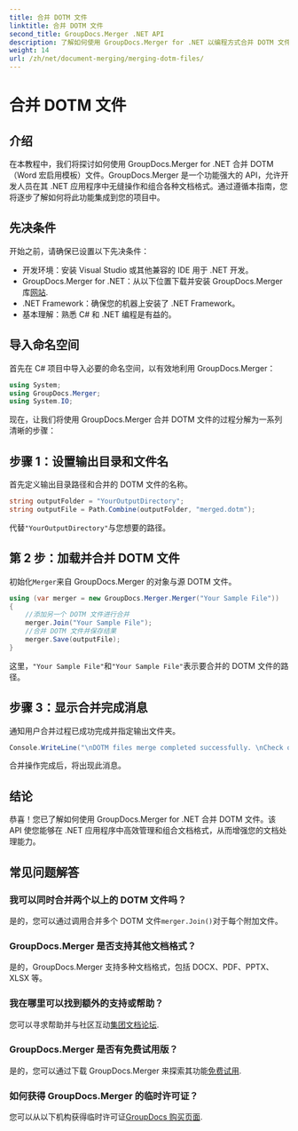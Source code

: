 ```yaml
---
title: 合并 DOTM 文件
linktitle: 合并 DOTM 文件
second_title: GroupDocs.Merger .NET API
description: 了解如何使用 GroupDocs.Merger for .NET 以编程方式合并 DOTM 文件。本综合指南为开发人员提供了分步说明。
weight: 14
url: /zh/net/document-merging/merging-dotm-files/
---
```


# 合并 DOTM 文件

## 介绍
在本教程中，我们将探讨如何使用 GroupDocs.Merger for .NET 合并 DOTM（Word 宏启用模板）文件。GroupDocs.Merger 是一个功能强大的 API，允许开发人员在其 .NET 应用程序中无缝操作和组合各种文档格式。通过遵循本指南，您将逐步了解如何将此功能集成到您的项目中。
## 先决条件
开始之前，请确保已设置以下先决条件：
- 开发环境：安装 Visual Studio 或其他兼容的 IDE 用于 .NET 开发。
-  GroupDocs.Merger for .NET：从以下位置下载并安装 GroupDocs.Merger 库[网站](https://releases.groupdocs.com/merger/net/).
- .NET Framework：确保您的机器上安装了 .NET Framework。
- 基本理解：熟悉 C# 和 .NET 编程是有益的。

## 导入命名空间
首先在 C# 项目中导入必要的命名空间，以有效地利用 GroupDocs.Merger：
```csharp
using System; 
using GroupDocs.Merger;
using System.IO;
```

现在，让我们将使用 GroupDocs.Merger 合并 DOTM 文件的过程分解为一系列清晰的步骤：
## 步骤 1：设置输出目录和文件名
首先定义输出目录路径和合并的 DOTM 文件的名称。
```csharp
string outputFolder = "YourOutputDirectory";
string outputFile = Path.Combine(outputFolder, "merged.dotm");
```
代替`"YourOutputDirectory"`与您想要的路径。
## 第 2 步：加载并合并 DOTM 文件
初始化`Merger`来自 GroupDocs.Merger 的对象与源 DOTM 文件。
```csharp
using (var merger = new GroupDocs.Merger.Merger("Your Sample File"))
{
    //添加另一个 DOTM 文件进行合并
    merger.Join("Your Sample File");
    //合并 DOTM 文件并保存结果
    merger.Save(outputFile);
}
```
这里，`"Your Sample File"`和`"Your Sample File"`表示要合并的 DOTM 文件的路径。
## 步骤 3：显示合并完成消息
通知用户合并过程已成功完成并指定输出文件夹。
```csharp
Console.WriteLine("\nDOTM files merge completed successfully. \nCheck output in {0}", outputFolder);
```
合并操作完成后，将出现此消息。

## 结论
恭喜！您已了解如何使用 GroupDocs.Merger for .NET 合并 DOTM 文件。该 API 使您能够在 .NET 应用程序中高效管理和组合文档格式，从而增强您的文档处理能力。

## 常见问题解答
### 我可以同时合并两个以上的 DOTM 文件吗？
是的，您可以通过调用合并多个 DOTM 文件`merger.Join()`对于每个附加文件。
### GroupDocs.Merger 是否支持其他文档格式？
是的，GroupDocs.Merger 支持多种文档格式，包括 DOCX、PDF、PPTX、XLSX 等。
### 我在哪里可以找到额外的支持或帮助？
您可以寻求帮助并与社区互动[集团文档论坛](https://forum.groupdocs.com/c/merger/32).
### GroupDocs.Merger 是否有免费试用版？
是的，您可以通过下载 GroupDocs.Merger 来探索其功能[免费试用](https://releases.groupdocs.com/).
### 如何获得 GroupDocs.Merger 的临时许可证？
您可以从以下机构获得临时许可证[GroupDocs 购买页面](https://purchase.groupdocs.com/temporary-license/).